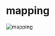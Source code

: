 # mapping
![mapping](https://github.com/user-attachments/assets/ab81e7df-9c43-4d99-99ff-fa856af3b31e)
